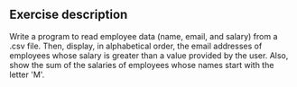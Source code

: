## Exercise description

Write a program to read employee data (name, email, and salary) from a .csv file. Then, display, in alphabetical order, the email addresses of employees whose salary is greater than a value provided by the user. Also, show the sum of the salaries of employees whose names start with the letter 'M'.
